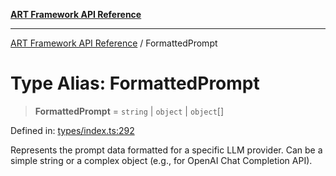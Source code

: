 [**ART Framework API Reference**](../README.md)

***

[ART Framework API Reference](../README.md) / FormattedPrompt

# Type Alias: FormattedPrompt

> **FormattedPrompt** = `string` \| `object` \| `object`[]

Defined in: [types/index.ts:292](https://github.com/hashangit/ART/blob/f4539b852e546bb06f1cc8c56173d3ccfb0ad7fa/src/types/index.ts#L292)

Represents the prompt data formatted for a specific LLM provider.
Can be a simple string or a complex object (e.g., for OpenAI Chat Completion API).
